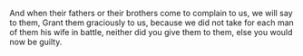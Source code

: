 And when their fathers or their brothers come to complain to us, we will say to them, Grant them graciously to us, because we did not take for each man of them his wife in battle, neither did you give them to them, else you would now be guilty.
